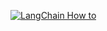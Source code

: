 [![LangChain How to](https://img.shields.io/badge/LangChain-How_to-yellow?logo=langchain)](https://python.langchain.com/docs/how_to/custom_tools/)